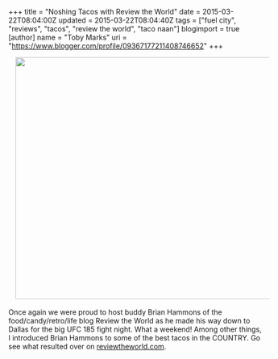 +++
title = "Noshing Tacos with Review the World"
date = 2015-03-22T08:04:00Z
updated = 2015-03-22T08:04:40Z
tags = ["fuel city", "reviews", "tacos", "review the world", "taco naan"]
blogimport = true 
[author]
	name = "Toby Marks"
	uri = "https://www.blogger.com/profile/09367177211408746652"
+++

<div class="separator" style="clear: both; text-align: center;"><a href="http://4.bp.blogspot.com/-_jNkX_Wn1RU/VQ7ZBI5M3kI/AAAAAAAABwM/vUXpRNftTvU/s1600/IMG_1240.JPG" imageanchor="1" style="margin-left: 1em; margin-right: 1em;"><img border="0" src="http://4.bp.blogspot.com/-_jNkX_Wn1RU/VQ7ZBI5M3kI/AAAAAAAABwM/vUXpRNftTvU/s1600/IMG_1240.JPG" height="480" width="640" /></a></div><br />Once again we were proud to host buddy Brian Hammons of the food/candy/retro/life blog Review the World as he made his way down to Dallas for the big UFC 185 fight night. What a weekend! Among other things, I introduced Brian Hammons to some of the best tacos in the COUNTRY. Go see what resulted over on <a href="http://www.reviewtheworld.com/2015/03/texas-taco-challenge-taco-naan-vs-fuel.html">reviewtheworld.com</a>.<br /><br />
